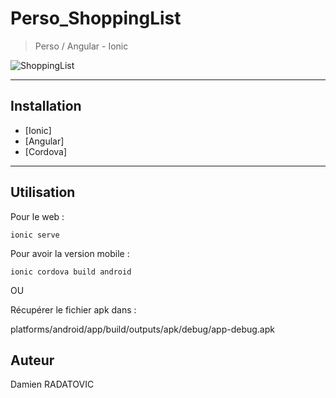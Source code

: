 # Perso_ShoppingList

> Perso / Angular - Ionic

![ShoppingList](https://user-images.githubusercontent.com/55408621/86142812-eb8e1d00-baf3-11ea-9139-e06faf16e1a2.jpg)

---

## Installation

- [Ionic] 
- [Angular]
- [Cordova]

---

## Utilisation

Pour le web :

```
ionic serve
```

Pour avoir la version mobile :

```
ionic cordova build android
```

OU

Récupérer le fichier apk dans :

platforms/android/app/build/outputs/apk/debug/app-debug.apk

## Auteur

Damien RADATOVIC
